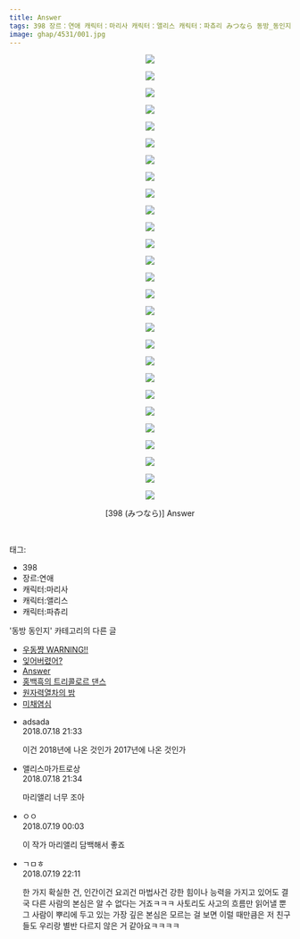 ```yaml
---
title: Answer
tags: 398 장르：연애 캐릭터：마리사 캐릭터：앨리스 캐릭터：파츄리 みつなら 동방_동인지
image: ghap/4531/001.jpg
---
```

<div class="article">
<p style="text-align: center; clear: none; float: none;"><img src="{{ site.nasurl }}/ghap/4531/001.jpg"/></p>
<p style="text-align: center; clear: none; float: none;"><img src="{{ site.nasurl }}/ghap/4531/002.jpg"/></p>
<p style="text-align: center; clear: none; float: none;"><img src="{{ site.nasurl }}/ghap/4531/003.jpg"/></p>
<p style="text-align: center; clear: none; float: none;"><img src="{{ site.nasurl }}/ghap/4531/004.jpg"/></p>
<p style="text-align: center; clear: none; float: none;"><img src="{{ site.nasurl }}/ghap/4531/005.jpg"/></p>
<p style="text-align: center; clear: none; float: none;"><img src="{{ site.nasurl }}/ghap/4531/006.jpg"/></p>
<p style="text-align: center; clear: none; float: none;"><img src="{{ site.nasurl }}/ghap/4531/007.jpg"/></p>
<p style="text-align: center; clear: none; float: none;"><img src="{{ site.nasurl }}/ghap/4531/008.jpg"/></p>
<p style="text-align: center; clear: none; float: none;"><img src="{{ site.nasurl }}/ghap/4531/009.jpg"/></p>
<p style="text-align: center; clear: none; float: none;"><img src="{{ site.nasurl }}/ghap/4531/010.jpg"/></p>
<p style="text-align: center; clear: none; float: none;"><img src="{{ site.nasurl }}/ghap/4531/011.jpg"/></p>
<p style="text-align: center; clear: none; float: none;"><img src="{{ site.nasurl }}/ghap/4531/012.jpg"/></p>
<p style="text-align: center; clear: none; float: none;"><img src="{{ site.nasurl }}/ghap/4531/013.jpg"/></p>
<p style="text-align: center; clear: none; float: none;"><img src="{{ site.nasurl }}/ghap/4531/014.jpg"/></p>
<p style="text-align: center; clear: none; float: none;"><img src="{{ site.nasurl }}/ghap/4531/015.jpg"/></p>
<p style="text-align: center; clear: none; float: none;"><img src="{{ site.nasurl }}/ghap/4531/016.jpg"/></p>
<p style="text-align: center; clear: none; float: none;"><img src="{{ site.nasurl }}/ghap/4531/017.jpg"/></p>
<p style="text-align: center; clear: none; float: none;"><img src="{{ site.nasurl }}/ghap/4531/018.jpg"/></p>
<p style="text-align: center; clear: none; float: none;"><img src="{{ site.nasurl }}/ghap/4531/019.jpg"/></p>
<p style="text-align: center; clear: none; float: none;"><img src="{{ site.nasurl }}/ghap/4531/020.jpg"/></p>
<p style="text-align: center; clear: none; float: none;"><img src="{{ site.nasurl }}/ghap/4531/021.jpg"/></p>
<p style="text-align: center; clear: none; float: none;"><img src="{{ site.nasurl }}/ghap/4531/022.jpg"/></p>
<p style="text-align: center; clear: none; float: none;"><img src="{{ site.nasurl }}/ghap/4531/023.jpg"/></p>
<p style="text-align: center; clear: none; float: none;"><img src="{{ site.nasurl }}/ghap/4531/024.jpg"/></p>
<p style="text-align: center; clear: none; float: none;"><img src="{{ site.nasurl }}/ghap/4531/025.jpg"/></p>
<p style="text-align: center; clear: none; float: none;"><img src="{{ site.nasurl }}/ghap/4531/026.jpg"/></p>
<p style="text-align: center; clear: none; float: none;"><img src="{{ site.nasurl }}/ghap/4531/027.jpg"/></p>
<p style="text-align: center; clear: none; float: none;">[398 (みつなら)] Answer</p>
<p><br/></p>
</div><div class="tagTrail">
<p>태그: </p>
<ul>
<li>398</li>
<li>장르:연애</li>
<li>캐릭터:마리사</li>
<li>캐릭터:앨리스</li>
<li>캐릭터:파츄리</li>
</ul>
</div><div class="another">
<p>'동방 동인지' 카테고리의 다른 글</p>
<ul>
<li><a href="/2018-07-21-ghap_4535">우동쨩 WARNING!!</a></li>
<li><a href="/2018-07-20-ghap_4534">잊어버렸어?</a></li>
<li><a href="/2018-07-18-ghap_4531">Answer</a></li>
<li><a href="/2018-07-18-ghap_4530">홍백흑의 트리콜로르 댄스</a></li>
<li><a href="/2018-07-17-ghap_4528">원자력열차의 밤</a></li>
<li><a href="/2018-07-16-ghap_4524">미채염심</a></li>
</ul>
</div><div class="cb_module cb_fluid">
<div class="cb_wrt cb_profile">
<div class="comment">
<ul>
<li class="cb_thumb_off" id="comment15289482">
<div class="cb_comment_area">
<div class="cb_info_area">
<div class="cb_section">
<span class="cb_nick_name">adsada</span>
</div>
<div class="cb_section">
<span class="cb_date">2018.07.18 21:33 </span>
</div>
</div>
<div class="cb_dsc_comment">
<p class="cb_dsc">
											이건 2018년에 나온 것인가 2017년에 나온 것인가
										</p>
</div>
</div></li>
<li class="cb_thumb_off" id="comment15289485">
<div class="cb_comment_area">
<div class="cb_info_area">
<div class="cb_section">
<span class="cb_nick_name">앨리스마가트로상</span>
</div>
<div class="cb_section">
<span class="cb_date">2018.07.18 21:34 </span>
</div>
</div>
<div class="cb_dsc_comment">
<p class="cb_dsc">
											마리앨리 너무 조아
										</p>
</div>
</div></li>
<li class="cb_thumb_off" id="comment15289583">
<div class="cb_comment_area">
<div class="cb_info_area">
<div class="cb_section">
<span class="cb_nick_name">ㅇㅇ</span>
</div>
<div class="cb_section">
<span class="cb_date">2018.07.19 00:03 </span>
</div>
</div>
<div class="cb_dsc_comment">
<p class="cb_dsc">
											이 작가 마리앨리 담백해서 좋죠
										</p>
</div>
</div></li>
<li class="cb_thumb_off" id="comment15290215">
<div class="cb_comment_area">
<div class="cb_info_area">
<div class="cb_section">
<span class="cb_nick_name">ㄱㅁㅎ</span>
</div>
<div class="cb_section">
<span class="cb_date">2018.07.19 22:11 </span>
</div>
</div>
<div class="cb_dsc_comment">
<p class="cb_dsc">
											한 가지 확실한 건, 인간이건 요괴건 마법사건 강한 힘이나 능력을 가지고 있어도 결국 다른 사람의 본심은 알 수 없다는 거죠ㅋㅋㅋ 사토리도 사고의 흐름만 읽어낼 뿐 그 사람이 뿌리에 두고 있는 가장 깊은 본심은 모르는 걸 보면 이럴 때만큼은 저 친구들도 우리랑 별반 다르지 않은 거 같아요ㅋㅋㅋㅋ
										</p>
</div>
</div></li>
</ul>
</div>
</div><!-- commentList close -->
</div>